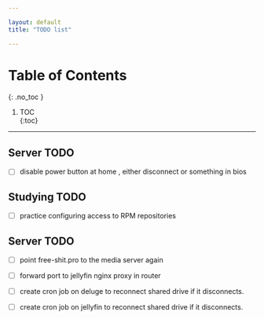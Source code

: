 ```yaml
---

layout: default
title: "TODO list"

---
```


# Table of Contents  
{: .no_toc }

1. TOC  
{:toc}

---

## Server TODO 

- [ ] disable power button at home , either disconnect or something in bios  

## Studying TODO 

- [ ] practice configuring access to RPM repositories 


## Server TODO
 
- [ ] point free-shit.pro to the media server again 
- [ ] forward port to jellyfin nginx proxy in router 
- [ ] create cron job on deluge to reconnect shared drive if it disconnects. 
- [ ] create cron job on jellyfin to reconnect shared drive if it disconnects. 




